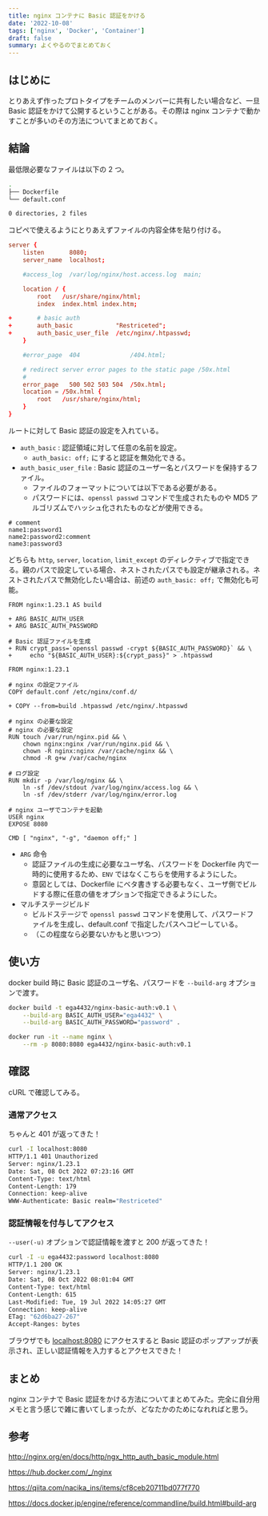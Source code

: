 ```yaml
---
title: nginx コンテナに Basic 認証をかける
date: '2022-10-08'
tags: ['nginx', 'Docker', 'Container']
draft: false
summary: よくやるのでまとめておく
---
```


## はじめに

とりあえず作ったプロトタイプをチームのメンバーに共有したい場合など、一旦 Basic 認証をかけて公開するということがある。その際は nginx コンテナで動かすことが多いのその方法についてまとめておく。

## 結論

最低限必要なファイルは以下の 2 つ。

```sh
.
├── Dockerfile
└── default.conf

0 directories, 2 files
```

コピペで使えるようにとりあえずファイルの内容全体を貼り付ける。

```diff:default.conf showLineNumbers
server {
    listen       8080;
    server_name  localhost;

    #access_log  /var/log/nginx/host.access.log  main;

    location / {
        root   /usr/share/nginx/html;
        index  index.html index.htm;

+       # basic auth
+       auth_basic            "Restriceted";
+       auth_basic_user_file  /etc/nginx/.htpasswd;
    }

    #error_page  404              /404.html;

    # redirect server error pages to the static page /50x.html
    #
    error_page   500 502 503 504  /50x.html;
    location = /50x.html {
        root   /usr/share/nginx/html;
    }
}
```

ルートに対して Basic 認証の設定を入れている。

- `auth_basic` : 認証領域に対して任意の名前を設定。
  - `auth_basic: off;` にすると認証を無効化できる。
- `auth_basic_user_file` : Basic 認証のユーザー名とパスワードを保持するファイル。
  - ファイルのフォーマットについては以下である必要がある。
  - パスワードには、`openssl passwd` コマンドで生成されたものや MD5 アルゴリズムでハッシュ化されたものなどが使用できる。

```
# comment
name1:password1
name2:password2:comment
name3:password3
```

どちらも `http`, `server`, `location`, `limit_except` のディレクティブで指定できる。親のパスで設定している場合、ネストされたパスでも設定が継承される。ネストされたパスで無効化したい場合は、前述の `auth_basic: off;` で無効化も可能。

```diff:Dockerfile showLineNumbers
FROM nginx:1.23.1 AS build

+ ARG BASIC_AUTH_USER
+ ARG BASIC_AUTH_PASSWORD

# Basic 認証ファイルを生成
+ RUN crypt_pass=`openssl passwd -crypt ${BASIC_AUTH_PASSWORD}` && \
+     echo "${BASIC_AUTH_USER}:${crypt_pass}" > .htpasswd

FROM nginx:1.23.1

# nginx の設定ファイル
COPY default.conf /etc/nginx/conf.d/

+ COPY --from=build .htpasswd /etc/nginx/.htpasswd

# nginx の必要な設定
# nginx の必要な設定
RUN touch /var/run/nginx.pid && \
    chown nginx:nginx /var/run/nginx.pid && \
    chown -R nginx:nginx /var/cache/nginx && \
    chmod -R g+w /var/cache/nginx

# ログ設定
RUN mkdir -p /var/log/nginx && \
    ln -sf /dev/stdout /var/log/nginx/access.log && \
    ln -sf /dev/stderr /var/log/nginx/error.log

# nginx ユーザでコンテナを起動
USER nginx
EXPOSE 8080

CMD [ "nginx", "-g", "daemon off;" ]
```

- `ARG` 命令
  - 認証ファイルの生成に必要なユーザ名、パスワードを Dockerfile 内で一時的に使用するため、`ENV` ではなくこちらを使用するようにした。
  - 意図としては、Dockerfile にベタ書きする必要もなく、ユーザ側でビルドする際に任意の値をオプションで指定できるようにした。
- マルチステージビルド
  - ビルドステージで `openssl passwd` コマンドを使用して、パスワードファイルを生成し、default.conf で指定したパスへコピーしている。
  - （この程度なら必要ないかもと思いつつ）

## 使い方

docker build 時に Basic 認証のユーザ名、パスワードを `--build-arg` オプションで渡す。

```sh
docker build -t ega4432/nginx-basic-auth:v0.1 \
    --build-arg BASIC_AUTH_USER="ega4432" \
    --build-arg BASIC_AUTH_PASSWORD="password" .

docker run -it --name nginx \
    --rm -p 8080:8080 ega4432/nginx-basic-auth:v0.1
```

## 確認

cURL で確認してみる。

### 通常アクセス

ちゃんと 401 が返ってきた！

```sh
curl -I localhost:8080
HTTP/1.1 401 Unauthorized
Server: nginx/1.23.1
Date: Sat, 08 Oct 2022 07:23:16 GMT
Content-Type: text/html
Content-Length: 179
Connection: keep-alive
WWW-Authenticate: Basic realm="Restriceted"
```

### 認証情報を付与してアクセス

`--user(-u)` オプションで認証情報を渡すと 200 が返ってきた！

```sh
curl -I -u ega4432:password localhost:8080
HTTP/1.1 200 OK
Server: nginx/1.23.1
Date: Sat, 08 Oct 2022 08:01:04 GMT
Content-Type: text/html
Content-Length: 615
Last-Modified: Tue, 19 Jul 2022 14:05:27 GMT
Connection: keep-alive
ETag: "62d6ba27-267"
Accept-Ranges: bytes
```

ブラウザでも [localhost:8080](http://localhost:8080) にアクセスすると Basic 認証のポップアップが表示され、正しい認証情報を入力するとアクセスできた！

## まとめ

nginx コンテナで Basic 認証をかける方法についてまとめてみた。完全に自分用メモと言う感じで雑に書いてしまったが、どなたかのためになれればと思う。

## 参考

http://nginx.org/en/docs/http/ngx_http_auth_basic_module.html

https://hub.docker.com/_/nginx

https://qiita.com/nacika_ins/items/cf8ceb20711bd077f770

https://docs.docker.jp/engine/reference/commandline/build.html#build-arg
